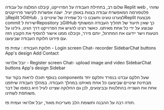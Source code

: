 שלום רב, 
בתחילת העבודה על הפרוייקט, קיבלנו המלצה על עבודה Replit web , שזוהי פלטפורמה המאפשרת עבודה בצוות באופן יעיל.
ישנה אפשרות לקישור פרוייקטים בReplit לGitHub .
לצערנו טעינו וחשבנו כי כל שמירה של שינויים בReplit מבצעת commit ישירות לRepository בGitHub כך שאין תיעוד של תהליך העבודה המשותף שבוצע על ידי כל אחת מאיתנו.
כאשר רצינו להגיש את הפרוייקט דרך הגיט, גילינו על הטעות וישר יידענו את המתרגל, יותם פירר, וקיבלנו ממנו אישור להוסיף את הקובץ הזה עם פירוט חלוקת העבודה שביצענו.

חלוקת העבודה :
עמית פז - 
Login screen
Chat- recorder
SidebarChat
buttons
App's design
Add Contact

יובל אלרואי -
Register screen
Chat- upload image and video
SidebarChat
buttons
App's design
Sidebar

בנוסף תוכלו לראות בקוד עוד components שעל חלקם עבדנו בנפרד וחלקם יחד מבחינת שינויים שביצענו כל אחת מאיתנו במהלך העבודה.
במהלך העבודה שיתפנו אחת את השנייה בהחלטות ובביצועים, לכן גם החלוקה שציינו לעיל היא בסופו של דבר משותפת לשתינו.

תודה רבה על ההבנה ותשומת הלב
מעריכות מאוד, יובל אלרואי ועמית פז.
